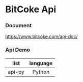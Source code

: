 # BitCoke Api

### Document
https://www.bitcoke.com/api-doc/

### Api Demo
|list|language|
|----|:--------:|
|api-py|Python|
